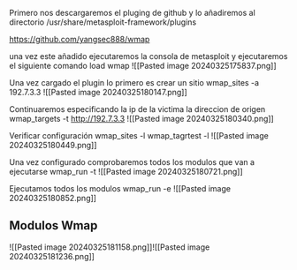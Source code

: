 
Primero nos descargaremos el pluging de github y lo añadiremos al directorio 
/usr/share/metasploit-framework/plugins

https://github.com/yangsec888/wmap


una vez este añadido ejecutaremos la consola de metasploit y ejecutaremos el siguiente comando
load wmap
![[Pasted image 20240325175837.png]]


Una vez cargado el plugin lo primero es crear un sitio
wmap_sites -a 192.7.3.3
![[Pasted image 20240325180147.png]]


Continuaremos especificando la ip de la victima la direccion de origen
wmap_targets -t http://192.7.3.3
![[Pasted image 20240325180340.png]]


Verificar configuración
wmap_sites -l
wmap_tagrtest -l
![[Pasted image 20240325180449.png]]



Una vez configurado comprobaremos todos los modulos que van a ejecutarse
wmap_run -t
![[Pasted image 20240325180721.png]]


Ejecutamos todos los modulos
wmap_run -e
![[Pasted image 20240325180852.png]]


## Modulos Wmap

![[Pasted image 20240325181158.png]]![[Pasted image 20240325181236.png]]